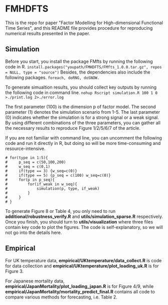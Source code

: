 # FMHDFTS
This is the repo for paper "Factor Modelling for High-dimensional Functional Time Series", and this README file provides procedure for reproducing numerical results presented in the paper.

## Simulation
Before you start, you install the package FMfts by running the following code in R.
```install.packages("youpath/FMHDFTS/FMfts_1.0.0.tar.gz", repos = NULL, type = "source")```
Besides, the dependencies also include the following packages.
```foreach, doRNG, doSNOW.```

To generate simualtion results, you should collect key outputs by running the following code in command line.
```nohup Rscript simulation.R 100 1 0 >./print.log 2>./error.log```

The first parameter (100) is the dimension p of factor model. The second parameter (1) denotes the simulation scenario from 1-5. The last parameter (0) indicates whether the simulation is for a strong signal or a weak signal. By using different combinations of the three parameters, you can gather all the necessary results to reproduce Figure 1/2/5/6/7 of the article.

If you are not familiar with command line, you can uncomment the following code and run it directly in R, but doing so will be more time-consuming and resource-intensive.
```
# for(type in 1:5){
#     p_seq = c(50,100,200)
#     w_seq = c(0,1)
#     if(type == 3) {w_seq=c(0)}
#     if(type == 5) {p_seq = c(100) w_seq=c(0)}
#     for(p in p_seq){
#         for(if_weak in w_seq){
#             simulation(p, type, if_weak)
#         }
#     }
# }
```
To generate Figure 8 or Table 4, you only need to run **additional/robustness_verify.R** and **utils/simulation_sparse.R** respectively.
Once you finish, you should turn to **utils/visualization** where three files contain key code to plot the figures. The code is self-explanatory, so we will not go into the details here.

## Empirical
For UK temperature data, **empirical/UKtemperature/data_collect.R** is code for data collection and **empirical/UKtemperature/plot_loading_uk.R** is for Figure 3.

For Japanese mortality data, **empirical/JapanMortality/plot_loading_japan.R** is for Figure 4/9, while **empirical/JapanMortality/mortality_predict_final.R** contains all code to compare various methods for forecasting, i.e. Table 2.

